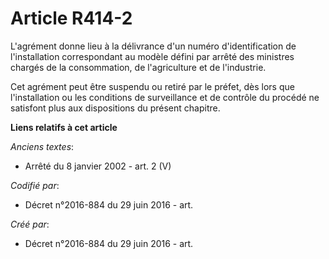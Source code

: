 # Article R414-2

L'agrément donne lieu à la délivrance d'un numéro d'identification de l'installation correspondant au modèle défini par
arrêté des ministres chargés de la consommation, de l'agriculture et de l'industrie.

Cet agrément peut être suspendu ou retiré par le préfet, dès lors que l'installation ou les conditions de surveillance et de
contrôle du procédé ne satisfont plus aux dispositions du présent chapitre.

**Liens relatifs à cet article**

_Anciens textes_:

  - Arrêté du 8 janvier 2002 - art. 2 (V)

_Codifié par_:

  - Décret n°2016-884 du 29 juin 2016 - art.

_Créé par_:

  - Décret n°2016-884 du 29 juin 2016 - art.

